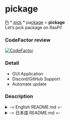 # pickage
<u>Pi</u> \* <u>pick</u> \* pa<u>ckage</u> = **pickage**  
Let’s pick package on RasPi!

### CodeFactor review  
[![CodeFactor](https://www.codefactor.io/repository/github/tabascoes/pickage/badge)](https://www.codefactor.io/repository/github/tabascoes/pickage)

### Detail
 - GUI Application
 - Discord/GitHub Support
 - Automate update

### Description
<details>
  <summary>-= English README.md =-</summary>
    pickage is the software to <b>install package easily</b> on Raspberry Pi. 

  You can install/uninstall package only click your mouse.  
    pickage includes famous application to advanced application.  

   Of course, you can install pickage easily too!
    <details>
    <summary>How to install?</summary>
    
    curl -sSL git.io/JaKqw | sudo bash
  </details>
</details>

<details>
  <summary>-= 日本語 README.md =-</summary>
    pickageは、ラズベリーパイで<b>簡単に</b>アプリケーションをインストールすることができます。

  あなたは、少しマウスを押すだけでインストールもアンインストールもすることができます。 
    pickageは、有名なパッケージから上級者向けのパッケージも取り扱っています。

   もちろんpickageをインストールするのも簡単です!
    <details>
    <summary>簡単インストール方法</summary>
    
    curl -sSL git.io/JaKqw | sudo bash
  </details>
</details>
